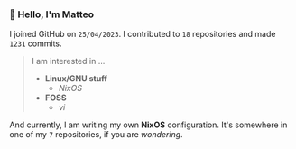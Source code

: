 ### 👋 Hello, I'm Matteo

I joined GitHub on `25/04/2023`.
I contributed to `18` repositories and made `1231` commits.

> I am interested in ...
> 
> - **Linux/GNU stuff**
>     - *NixOS*
> - **FOSS**
>   - *vi*

And currently, I am writing my own **NixOS** configuration. It's somewhere in one of my `7` repositories, if you are *wondering*.
